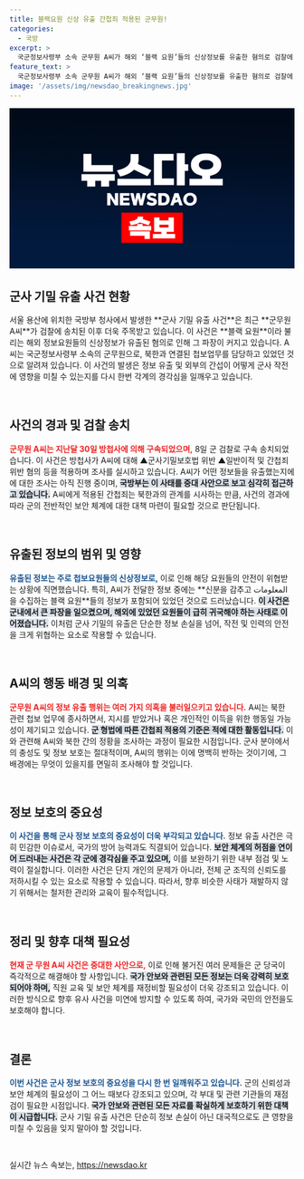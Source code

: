 ```yaml
---
title: 블랙요원 신상 유출 간첩죄 적용된 군무원!
categories:
  - 국방
excerpt: >
  국군정보사령부 소속 군무원 A씨가 해외 ‘블랙 요원’들의 신상정보를 유출한 혐의로 검찰에 송치됐다. 북한 간첩죄 적용 가능성에 논란이 일며, 긴급 귀국한 정보요원들로 인한 소동이 벌어졌다.
feature_text: >
  국군정보사령부 소속 군무원 A씨가 해외 ‘블랙 요원’들의 신상정보를 유출한 혐의로 검찰에 송치됐다. 북한 간첩죄 적용 가능성에 논란이 일며, 긴급 귀국한 정보요원들로 인한 소동이 벌어졌다.
image: '/assets/img/newsdao_breakingnews.jpg'
---
```


<p><img src="/assets/img/newsdao_breakingnews.jpg" alt="pcversion 속보" /></p>

<h2 data-ke-size="size26">군사 기밀 유출 사건 현황</h2>

<p data-ke-size="size16">서울 용산에 위치한 국방부 청사에서 발생한 **군사 기밀 유출 사건**은 최근 **군무원 A씨**가 검찰에 송치된 이후 더욱 주목받고 있습니다. 이 사건은 **블랙 요원**이라 불리는 해외 정보요원들의 신상정보가 유출된 혐의로 인해 그 파장이 커지고 있습니다. A씨는 국군정보사령부 소속의 군무원으로, 북한과 연결된 첩보업무를 담당하고 있었던 것으로 알려져 있습니다. 이 사건의 발생은 정보 유출 및 외부의 간섭이 어떻게 군사 작전에 영향을 미칠 수 있는지를 다시 한번 각계의 경각심을 일깨우고 있습니다.</p>

<p data-ke-size="size16">&nbsp;</p>

<h2 data-ke-size="size26">사건의 경과 및 검찰 송치</h2>

<p data-ke-size="size16"><b><span style="color: #ee2323;">군무원 A씨는 지난달 30일 방첩사에 의해 구속되었으며,</span></b> 8일 군 검찰로 구속 송치되었습니다. 이 사건은 방첩사가 A씨에 대해 ▲군사기밀보호법 위반 ▲일반이적 및 간첩죄 위반 혐의 등을 적용하며 조사를 실시하고 있습니다. A씨가 어떤 정보들을 유출했는지에에 대한 조사는 아직 진행 중이며, <b><span style="background-color: #21538527;">국방부는 이 사태를 중대 사안으로 보고 심각히 접근하고 있습니다.</span></b> A씨에게 적용된 간첩죄는 북한과의 관계를 시사하는 만큼, 사건의 경과에 따라 군의 전반적인 보안 체계에 대한 대책 마련이 필요할 것으로 판단됩니다.</p>

<p data-ke-size="size16">&nbsp;</p>

<h2 data-ke-size="size26">유출된 정보의 범위 및 영향</h2>

<p data-ke-size="size16"><b><span style="color: #1a5490;">유출된 정보는 주로 첩보요원들의 신상정보로,</span></b> 이로 인해 해당 요원들의 안전이 위협받는 상황에 직면했습니다. 특히, A씨가 전달한 정보 중에는 **신분을 감추고 المعلومات을 수집하는 블랙 요원**들의 정보가 포함되어 있었던 것으로 드러났습니다. <b><span style="background-color: #21538527;">이 사건은 군내에서 큰 파장을 일으켰으며, 해외에 있었던 요원들이 급히 귀국해야 하는 사태로 이어졌습니다.</span></b> 이처럼 군사 기밀의 유출은 단순한 정보 손실을 넘어, 작전 및 인력의 안전을 크게 위협하는 요소로 작용할 수 있습니다.</p>

<p data-ke-size="size16">&nbsp;</p>

<h2 data-ke-size="size26">A씨의 행동 배경 및 의혹</h2>

<p data-ke-size="size16"><b><span style="color: #ee2323;">군무원 A씨의 정보 유출 행위는 여러 가지 의혹을 불러일으키고 있습니다.</span></b> A씨는 북한 관련 첩보 업무에 종사하면서, 지시를 받았거나 혹은 개인적인 이득을 위한 행동일 가능성이 제기되고 있습니다. <b><span style="background-color: #21538527;">군 형법에 따른 간첩죄 적용의 기준은 적에 대한 활동입니다.</span></b> 이와 관련해 A씨와 북한 간의 정황을 조사하는 과정이 필요한 시점입니다. 군사 분야에서의 충성도 및 정보 보호는 절대적이며, A씨의 행위는 이에 명백히 반하는 것이기에, 그 배경에는 무엇이 있을지를 면밀히 조사해야 할 것입니다.</p>

<p data-ke-size="size16">&nbsp;</p>

<h2 data-ke-size="size26">정보 보호의 중요성</h2>

<p data-ke-size="size16"><b><span style="color: #1a5490;">이 사건을 통해 군사 정보 보호의 중요성이 더욱 부각되고 있습니다.</span></b> 정보 유출 사건은 극히 민감한 이슈로서, 국가의 방어 능력과도 직결되어 있습니다. <b><span style="background-color: #21538527;">보안 체계의 허점을 연이어 드러내는 사건은 각 군에 경각심을 주고 있으며,</span></b> 이를 보완하기 위한 내부 점검 및 노력이 절실합니다. 이러한 사건은 단지 개인의 문제가 아니라, 전체 군 조직의 신뢰도를 저하시킬 수 있는 요소로 작용할 수 있습니다. 따라서, 향후 비슷한 사태가 재발하지 않기 위해서는 철저한 관리와 교육이 필수적입니다.</p>

<p data-ke-size="size16">&nbsp;</p>

<h2 data-ke-size="size26">정리 및 향후 대책 필요성</h2>

<p data-ke-size="size16"><b><span style="color: #ee2323;">현재 군 무원 A씨 사건은 중대한 사안으로,</span></b> 이로 인해 불거진 여러 문제들은 군 당국이 즉각적으로 해결해야 할 사항입니다. <b><span style="background-color: #21538527;">국가 안보와 관련된 모든 정보는 더욱 강력히 보호되어야 하며,</span></b> 직원 교육 및 보안 체계를 재정비할 필요성이 더욱 강조되고 있습니다. 이러한 방식으로 향후 유사 사건을 미연에 방지할 수 있도록 하여, 국가와 국민의 안전을도 보호해야 합니다.</p>

<p data-ke-size="size16">&nbsp;</p>

<h2 data-ke-size="size26">결론</h2>

<p data-ke-size="size16"><b><span style="color: #1a5490;">이번 사건은 군사 정보 보호의 중요성을 다시 한 번 일깨워주고 있습니다.</span></b> 군의 신뢰성과 보안 체계의 필요성이 그 어느 때보다 강조되고 있으며, 각 부대 및 관련 기관들의 재점검이 필요한 시점입니다. <b><span style="background-color: #21538527;">국가 안보와 관련된 모든 자료를 확실하게 보호하기 위한 대책이 시급합니다.</span></b> 군사 기밀 유출 사건은 단순히 정보 손실이 아닌 대국적으로도 큰 영향을 미칠 수 있음을 잊지 말아야 할 것입니다.</p>

<p data-ke-size="size16">&nbsp;</p>
실시간 뉴스 속보는, <a href="https://newsdao.kr" rel="dofollow">https://newsdao.kr</a>


